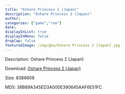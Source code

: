 ```yaml
---
title: "Oshare Princess 2 (Japan)"
description: "Oshare Princess 2 (Japan)"
author: 
categories: ["game","rom"]
date: 
displayInList: true
displayInMenu: false
dropCap: false
featuredImage: /img/gba/Oshare Princess 2 [Japan].jpg
---
```


Description: Oshare Princess 2 (Japan)

Download: <a style="text-decoration:underline;" href="https://mega.nz/#!jSYExapa!cpO3K1e9VQ8w0ryALD-9t6SuNNd1ceLk-w81nvuW1f4" target = "_blank" rel = "nofollow" > Oshare Princess 2 (Japan)</a>

Size: 8388608

MD5: 38B69A345ED3A000E390645AAF6E51FC


